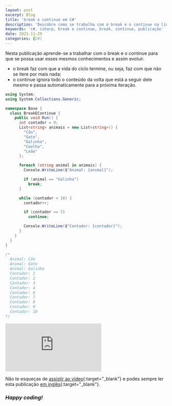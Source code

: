 ```yaml
---
layout: post
excerpt: Blog
title: 'break e continue em C#'
description: 'Descobre como se trabalha com o break e o continue na linguagem de programação C#. Obtém respostas às tuas dúvidas com a teoria e os exemplos apresentados.'
keywords: 'c#, csharp, break e continue, break, continue, publicação'
date: 2021-11-29
categories: [C#]
---
```


Nesta publicação aprende-se a trabalhar com o break e o continue para que se possa usar esses mesmos conhecimentos e assim evoluir.

- o break faz com que a vida do ciclo termine, ou seja, faz com que não se itere por mais nada;
- o continue ignora todo o conteúdo da volta que está a seguir dele mesmo e passa automaticamente para a próxima iteração.

```csharp
using System;
using System.Collections.Generic;

namespace Base {
  class BreakEContinue {
    public void Run() {
      int contador = 0;
      List<string> animais = new List<string>() {
        "Cão",
        "Gato",
        "Galinha",
        "Coelho",
        "Leão"
      };

      foreach (string animal in animais) {
        Console.WriteLine($"Animal: {animal}");

        if (animal == "Galinha")
          break;
      }

      while (contador < 10) {
        contador++;

        if (contador == 5)
          continue;

        Console.WriteLine($"Contador: {contador}");
      }
    }
  }
}

/*
  Animal: Cão
  Animal: Gato
  Animal: Galinha
  Contador: 1
  Contador: 2
  Contador: 3
  Contador: 4
  Contador: 6
  Contador: 7
  Contador: 8
  Contador: 9
  Contador: 10
*/
```

<div class="video-container">
  <iframe src="https://www.youtube.com/embed/b4bLQ0qf5gY" frameborder="0" allowfullscreen></iframe>
</div>

Não te esqueças de [assistir ao vídeo](https://youtu.be/b4bLQ0qf5gY){:target="\_blank"} e podes sempre ler esta publicação [em inglês](https://nelsonsilvadev.com/blog/break-and-continue-in-csharp/){:target="\_blank"}.

### _Happy coding!_
